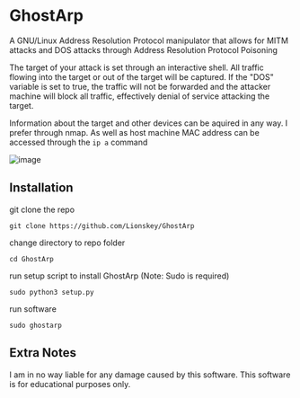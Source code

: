 # GhostArp
A GNU/Linux Address Resolution Protocol manipulator that allows for MITM attacks and DOS attacks through Address Resolution Protocol Poisoning

The target of your attack is set through an interactive shell. All traffic flowing into the target or out of the target will be captured.
If the "DOS" variable is set to true, the traffic will not be forwarded and the attacker machine will block all traffic, effectively denial of service
attacking the target. 

Information about the target and other devices can be aquired in any way. I prefer through nmap.
As well as host machine MAC address can be accessed through the ```ip a``` command

![image](https://user-images.githubusercontent.com/55106700/204055996-642a17c8-3c1c-4fbd-abd4-a8946c4c7ef0.png)



## Installation

git clone the repo

`git clone https://github.com/Lionskey/GhostArp`

change directory to repo folder

`cd GhostArp`

run setup script to install GhostArp
(Note: Sudo is required)

`sudo python3 setup.py`

run software

`sudo ghostarp`

## Extra Notes
I am in no way liable for any damage caused by this software. This software is for educational purposes only.

